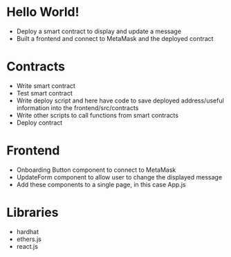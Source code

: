 # Hello World!
*   Deploy a smart contract to display and update a message 
*   Built a frontend and connect to MetaMask and the deployed contract

#   Contracts
*   Write smart contract 
*   Test smart contract
*   Write deploy script and here have code to save deployed address/useful information into the frontend/src/contracts
*   Write other scripts to call functions from smart contracts 
*   Deploy contract

#   Frontend
*   Onboarding Button component to connect to MetaMask 
*   UpdateForm component to allow user to change the displayed message
*   Add these components to a single page, in this case App.js

#   Libraries
*   hardhat
*   ethers.js
*   react.js

